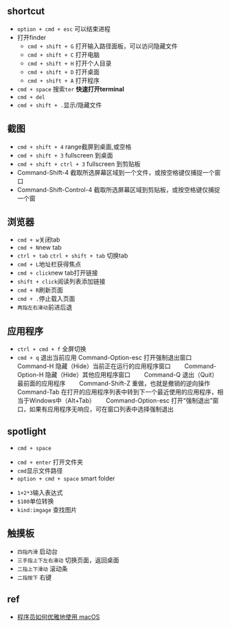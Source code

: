## shortcut

+ `option + cmd + esc` 可以结束进程
+ 打开finder
    - `cmd + shift + G` 打开输入路径面板，可以访问隐藏文件
    - `cmd + shift + C` 打开电脑
    - `cmd + shift + H` 打开个人目录
    - `cmd + shift + D` 打开桌面
    - `cmd + shift + A` 打开程序
+ `cmd + space` 搜索`ter`  **快速打开terminal**
+ `cmd + del`
+ `cmd + shift + .`显示/隐藏文件


## 截图
+ `cmd + shift + 4` range截屏到桌面,或空格
+ `cmd + shift + 3` fullscreen 到桌面　
+ `cmd + shift + ctrl + 3` fullscreen 到剪贴板　　
+ Command-Shift-4 截取所选屏幕区域到一个文件，或按空格键仅捕捉一个窗口　　
+ Command-Shift-Control-4 截取所选屏幕区域到剪贴板，或按空格键仅捕捉一个窗

## 浏览器
+ `cmd + w`关闭tab
+ `cmd + N`new tab
+ `ctrl + tab` `ctrl + shift + tab` 切换tab
+ `cmd + L`地址栏获得焦点
+ `cmd + click`new tab打开链接
+ `shift + click`阅读列表添加链接
+ `cmd + R`刷新页面
+ `cmd + .`停止载入页面
+ `两指左右滑动`前进后退

## 应用程序
+ `ctrl + cmd + f` 全屏切换
+ `cmd + q` 退出当前应用
Command-Option-esc 打开强制退出窗口　　
Command-H 隐藏（Hide）当前正在运行的应用程序窗口　　
Command-Option-H 隐藏（Hide）其他应用程序窗口　　
Command-Q 退出（Quit）最前面的应用程序　　
Command-Shift-Z 重做，也就是撤销的逆向操作　　
Command-Tab 在打开的应用程序列表中转到下一个最近使用的应用程序，相当于Windows中（Alt+Tab）　　
Command-Option-esc 打开“强制退出”窗口，如果有应用程序无响应，可在窗口列表中选择强制退出

## spotlight

+ `cmd + space`
<!-- 选中文件后 -->
  - `cmd + enter` 打开文件夹
  - `cmd`显示文件路径
  - `option + cmd + space` smart folder
+ `1+2*3`输入表达式
+ `$100`单位转换
+ `kind:imgage` 查找图片


## 触摸板

+ `四指内滑` 启动台
+ `三手指上下左右滑动` 切换页面，返回桌面
+ `二指上下滑动` 滚动条
+ `二指按下` 右键

## ref
+ [程序员如何优雅地使用 macOS](https://www.zhihu.com/question/20873070)